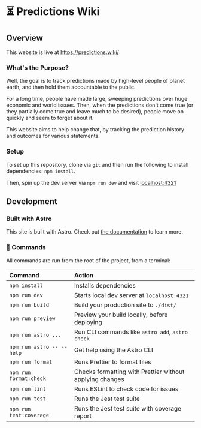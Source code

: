 # ⏳ Predictions Wiki

## Overview

This website is live at https://predictions.wiki/

### What's the Purpose?

Well, the goal is to track predictions made by high-level people of planet earth, and then hold them
accountable to the public.

For a long time, people have made large, sweeping predictions over huge economic and world issues.
Then, when the predictions don't come true (or they partially come true and leave much to be
desired), people move on quickly and seem to forget about it.

This website aims to help change that, by tracking the prediction history and outcomes for various
statements.

### Setup

To set up this repository, clone via `git` and then run the following to install dependencies:
`npm install`.

Then, spin up the dev server via `npm run dev` and visit [localhost:4321](http://localhost:4321)

## Development

### Built with Astro

This site is built with Astro. Check out [the documentation](https://docs.astro.build) to learn
more.

### 🧞 Commands

All commands are run from the root of the project, from a terminal:

| Command                   | Action                                                   |
| :------------------------ | :------------------------------------------------------- |
| `npm install`             | Installs dependencies                                    |
| `npm run dev`             | Starts local dev server at `localhost:4321`              |
| `npm run build`           | Build your production site to `./dist/`                  |
| `npm run preview`         | Preview your build locally, before deploying             |
| `npm run astro ...`       | Run CLI commands like `astro add`, `astro check`         |
| `npm run astro -- --help` | Get help using the Astro CLI                             |
| `npm run format`          | Runs Prettier to format files                            |
| `npm run format:check`    | Checks formatting with Prettier without applying changes |
| `npm run lint`            | Runs ESLint to check code for issues                     |
| `npm run test`            | Runs the Jest test suite                                 |
| `npm run test:coverage`   | Runs the Jest test suite with coverage report            |
